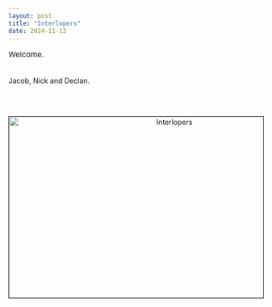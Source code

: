 ```yaml
---
layout: post
title: "Interlopers"
date: 2024-11-12
---
```


<p style="font-size:15px">Welcome.<br><br>

Jacob, Nick and Declan.

<br><br>
<div style="text-align: center;"><img src="{{ site.baseurl }}/images/assets/int.jpg" alt="Interlopers" border="1" width="640" height="360">
  </div>

</p>
